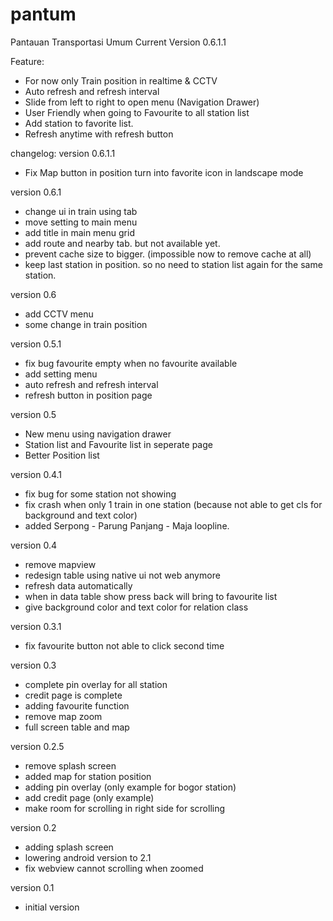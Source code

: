 pantum
======

Pantauan Transportasi Umum
Current Version 0.6.1.1

Feature:
- For now only Train position in realtime & CCTV
- Auto refresh and refresh interval
- Slide from left to right to open menu (Navigation Drawer)
- User Friendly when going to Favourite to all station list
- Add station to favorite list.
- Refresh anytime with refresh button

changelog:
version 0.6.1.1
- Fix Map button in position turn into favorite icon in landscape mode

version 0.6.1
- change ui in train using tab
- move setting to main menu
- add title in main menu grid
- add route and nearby tab. but not available yet.
- prevent cache size to bigger. (impossible now to remove cache at all)
- keep last station in position. so no need to station list again for the same station.

version 0.6
- add CCTV menu
- some change in train position

version 0.5.1
- fix bug favourite empty when no favourite available
- add setting menu
- auto refresh and refresh interval
- refresh button in position page

version 0.5
- New menu using navigation drawer
- Station list and Favourite list in seperate page
- Better Position list

version 0.4.1
- fix bug for some station not showing
- fix crash when only 1 train in one station (because not able to get cls for background and text color)
- added Serpong - Parung Panjang - Maja loopline.

version 0.4
- remove mapview
- redesign table using native ui not web anymore
- refresh data automatically
- when in data table show press back will bring to favourite list
- give background color and text color for relation class

version 0.3.1
- fix favourite button not able to click second time

version 0.3
- complete pin overlay for all station
- credit page is complete
- adding favourite function
- remove map zoom
- full screen table and map

version 0.2.5
- remove splash screen
- added map for station position
- adding pin overlay (only example for bogor station)
- add credit page (only example)
- make room for scrolling in right side for scrolling

version 0.2
- adding splash screen
- lowering android version to 2.1
- fix webview cannot scrolling when zoomed

version 0.1
- initial version
